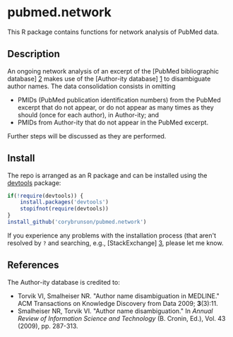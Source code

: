 pubmed.network
=======

This R package contains functions for network analysis of PubMed data.

## Description

An ongoing network analysis of an excerpt of the [PubMed bibliographic database] [2] makes use of the [Author-ity database] [1] to disambiguate author names. The data consolidation consists in omitting

* PMIDs (PubMed publication identification numbers) from the PubMed excerpt that do not appear, or do not appear as many times as they should (once for each author), in Author-ity; and
* PMIDs from Author-ity that do not appear in the PubMed excerpt.

Further steps will be discussed as they are performed.

[1]: http://arrowsmith.psych.uic.edu/arrowsmith_uic/author2.html
[2]: http://www.ncbi.nlm.nih.gov/pubmed/

## Install

The repo is arranged as an R package and can be installed using the [devtools](http://cran.r-project.org/web/packages/devtools/index.html) package:

```r
if(!require(devtools)) {
    install.packages('devtools')
    stopifnot(require(devtools))
}
install_github('corybrunson/pubmed.network')
```

If you experience any problems with the installation process (that aren't resolved by `?` and searching, e.g., [StackExchange] [3], please let me know.

[3]: http://stackexchange.com/

## References

The Author-ity database is credited to:

* Torvik VI, Smalheiser NR. "Author name disambiguation in MEDLINE." ACM Transactions on Knowledge Discovery from Data 2009; **3**(3):11.
* Smalheiser NR, Torvik VI. "Author name disambiguation." In *Annual Review of Information Science and Technology* (B. Cronin, Ed.), Vol. 43 (2009), pp. 287-313.
